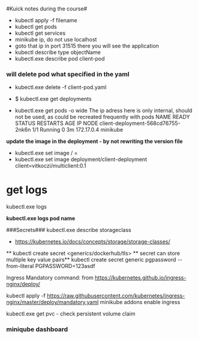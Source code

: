 #Kuick notes during the course#

* kubectl apply -f filename
* kubectl get pods
* kubectl get services
* minikube ip, do not use localhost
* goto that ip in port 31515 there you will see the application
* kubectl describe type objectName
* kubectl.exe describe pod client-pod

### will delete pod what specified in the yaml
* kubectl.exe delete -f client-pod.yaml
* $ kubectl.exe get deployments

* kubectl.exe get pods -o wide
The ip adress here is only internal, should not be used, as could be recreated frequently with pods
NAME                                 READY     STATUS    RESTARTS   AGE       IP           NODE
client-deployment-568cd76755-2nk6n   1/1       Running   0          3m        172.17.0.4   minikube


**update the image in the deployment - by not rewriting the version file**
* kubectl.exe set image <objectType> / <container-name>=<new image name>
* kubectl.exe set image deployment/client-deployment client=vitkoczi/multiclient:0.1
# get logs
kubectl.exe logs <pod-name>

**kubectl.exe  logs pod name**

###Secrets###
kubectl.exe describe storageclass
* https://kubernetes.io/docs/concepts/storage/storage-classes/

** kubectl create secret <generics/dockerhub/tls> 
** secret can store multiple key value pairs**
kubectl create secret generic pgpassword --from-literal PGPASSWORD=123asdf


Ingress
Mandatory command: 
from https://kubernetes.github.io/ingress-nginx/deploy/

kubectl apply -f https://raw.githubusercontent.com/kubernetes/ingress-nginx/master/deploy/mandatory.yaml
minikube addons enable ingress



kubectl.exe get pvc - check persistent volume claim


### miniqube dashboard
